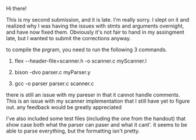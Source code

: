 
Hi there!

This is my second submission, and it is late. I'm really sorry.
I slept on it and realized why I was having the issues with stmts
and arguments overnight, and have now fixed them. Obviously it's not
fair to hand in my assingment late, but I wanted to submit the corrections anyway.

to compile the prgram, you need to run the following 3 commands.

1.  flex --header-file=scanner.h -o scanner.c myScanner.l

2. bison -dvo parser.c myParser.y

3. gcc -o parser parser.c scanner.c 

there is still an issue with my pareser in that it cannot handle 
comments. This is an issue with my scanner implementation that 
I still have yet to figure out. any feedback would be greatly appreciated

I've also included some test files (including the one from the handout) that show case both what the parser can paser and what it cant'. it seems to be able to parse everything, but the formatting isn't pretty.